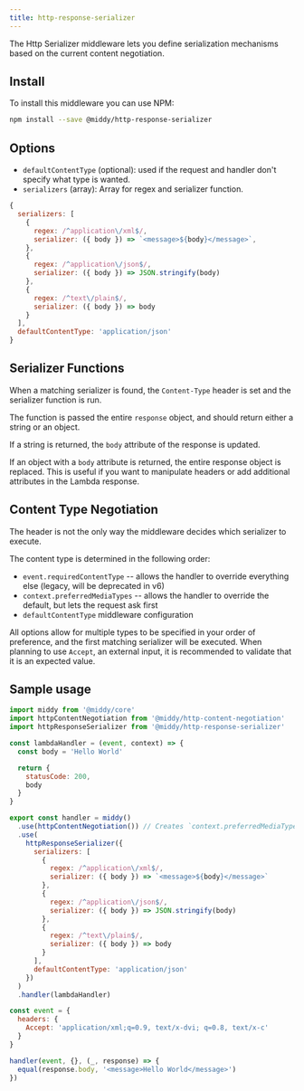 ```yaml
---
title: http-response-serializer
---
```


The Http Serializer middleware lets you define serialization mechanisms based on the current content negotiation.

## Install

To install this middleware you can use NPM:

```bash npm2yarn
npm install --save @middy/http-response-serializer
```

## Options

- `defaultContentType` (optional): used if the request and handler don't specify what type is wanted.
- `serializers` (array): Array for regex and serializer function.

```javascript
{
  serializers: [
    {
      regex: /^application\/xml$/,
      serializer: ({ body }) => `<message>${body}</message>`,
    },
    {
      regex: /^application\/json$/,
      serializer: ({ body }) => JSON.stringify(body)
    },
    {
      regex: /^text\/plain$/,
      serializer: ({ body }) => body
    }
  ],
  defaultContentType: 'application/json'
}
```

## Serializer Functions

When a matching serializer is found, the `Content-Type` header is set and the serializer function is run.

The function is passed the entire `response` object, and should return either a string or an object.

If a string is returned, the `body` attribute of the response is updated.

If an object with a `body` attribute is returned, the entire response object is replaced. This is useful if you want to manipulate headers or add additional attributes in the Lambda response.

## Content Type Negotiation

The header is not the only way the middleware decides which serializer to execute.

The content type is determined in the following order:

- `event.requiredContentType` -- allows the handler to override everything else (legacy, will be deprecated in v6)
- `context.preferredMediaTypes` -- allows the handler to override the default, but lets the request ask first
- `defaultContentType` middleware configuration

All options allow for multiple types to be specified in your order of preference, and the first matching serializer will be executed.
When planning to use `Accept`, an external input, it is recommended to validate that it is an expected value.

## Sample usage

```javascript
import middy from '@middy/core'
import httpContentNegotiation from '@middy/http-content-negotiation'
import httpResponseSerializer from '@middy/http-response-serializer'

const lambdaHandler = (event, context) => {
  const body = 'Hello World'

  return {
    statusCode: 200,
    body
  }
}

export const handler = middy()
  .use(httpContentNegotiation()) // Creates `context.preferredMediaTypes`
  .use(
    httpResponseSerializer({
      serializers: [
        {
          regex: /^application\/xml$/,
          serializer: ({ body }) => `<message>${body}</message>`
        },
        {
          regex: /^application\/json$/,
          serializer: ({ body }) => JSON.stringify(body)
        },
        {
          regex: /^text\/plain$/,
          serializer: ({ body }) => body
        }
      ],
      defaultContentType: 'application/json'
    })
  )
  .handler(lambdaHandler)

const event = {
  headers: {
    Accept: 'application/xml;q=0.9, text/x-dvi; q=0.8, text/x-c'
  }
}

handler(event, {}, (_, response) => {
  equal(response.body, '<message>Hello World</message>')
})
```
